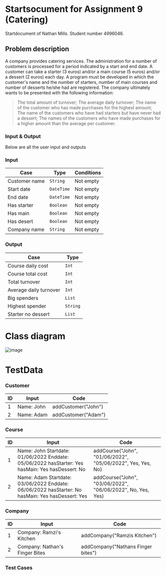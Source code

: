 # Startsocument for Assignment 9 (Catering)

Startdocument of Nathan Mills. Student number 4996046.

## Problem description

A company provides catering services. The administration for a number of
customers is processed for a period indicated by a start and end date.
A customer can take a starter (3 euros) and/or a main course (5 euros) and/or a
dessert (2 euros) each day.
A program must be developed in which the customer's name and the number
of starters, number of main courses and number of desserts he/she had are
registered. The company ultimately wants to be presented with the following
information:
> The total amount of turnover;
> The average daily turnover;
> The name of the customer who has made purchases for the highest
amount;
> The name of the customers who have had starters but have never had
a dessert;
> The names of the customers who have made purchases for a higher
amount than the average per customer. 

### Input & Output

Below are all the user input and outputs

### Input

|Case|Type|Conditions|
|----|----|----------|
|Customer name|`String`|Not empty|
|Start date|`DateTime`|Not empty|
|End date|`DateTime`|Not empty|
|Has starter|`Boolean`|Not empty|
|Has main|`Boolean`|Not empty|
|Has desert|`Boolean`|Not empty|
|Company name|`String`|Not empty|

### Output

|Case|Type|
|----|----|
|Course daily cost|`Int`|
|Course total cost|`Int`|
|Total turnover|`Int`|
|Average daily turnover|`Int`|
|Big spenders|`List`|
|Highest spender|`String`|
|Starter no dessert|`List`|

# Class diagram

![image](https://user-images.githubusercontent.com/91469944/172644612-c93c4235-7199-4407-afec-74ddc40d328b.png)

# TestData

### Customer

|ID|Input|Code|
|--|-----|----|
|1|Name: John|addCustomer("John")|
|2|Name: Adam|addCustomer("Adam")|

### Course

|ID|Input|Code|
|--|-----|----|
|1|Name: John Startdate: 01/06/2022 Enddate: 05/06/2022 hasStarter: Yes hasMain: Yes hasDessert: No|addCourse("John", "01/06/2022", "05/06/2022", Yes, Yes, No)|
|2|Name: Adam Startdate: 03/06/2022 Enddate: 06/06/2022 hasStarter: No hasMain: Yes hasDessert: Yes|addCourse("John", "03/06/2022", "06/06/2022", No, Yes, Yes)|

### Company

|ID|Input|Code|
|--|-----|----|
|1|Company: Ramzi's Kitchen|addCompany("Ramzis Kitchen")|
|2|Company: Nathan's Finger Bites|addCompany("Nathans Finger bites")|

### Test Cases



